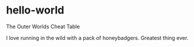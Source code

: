 # hello-world
The Outer Worlds Cheat Table

I love running in the wild with a pack of honeybadgers.
Greatest thing ever.
